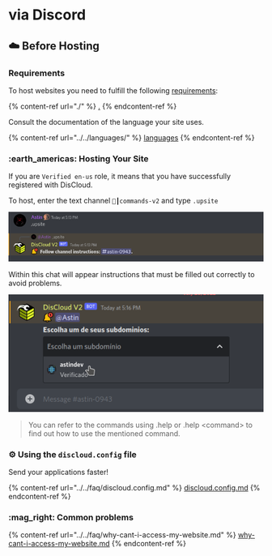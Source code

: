 # via Discord

## :cloud: Before Hosting

### Requirements

To host websites you need to fulfill the following [requirements](./#requirements):

{% content-ref url="./" %}
[.](./)
{% endcontent-ref %}

Consult the documentation of the language your site uses.

{% content-ref url="../../languages/" %}
[languages](../../languages/)
{% endcontent-ref %}

### :earth\_americas: Hosting Your Site

If you are `Verified en-us` role, it means that you have successfully registered with DisCloud.

To host, enter the text channel `🤎┃commands-v2` and type `.upsite`

![](../../../.gitbook/assets/upsite.png)

Within this chat will appear instructions that must be filled out correctly to avoid problems.

![](../../../.gitbook/assets/escolhendo-subdominio.png)

> You can refer to the commands using .help or .help \<command> to find out how to use the mentioned command.

### :gear: Using the `discloud.config` file

Send your applications faster!

{% content-ref url="../../faq/discloud.config.md" %}
[discloud.config.md](../../faq/discloud.config.md)
{% endcontent-ref %}

### :mag\_right: Common problems

{% content-ref url="../../faq/why-cant-i-access-my-website.md" %}
[why-cant-i-access-my-website.md](../../faq/why-cant-i-access-my-website.md)
{% endcontent-ref %}
